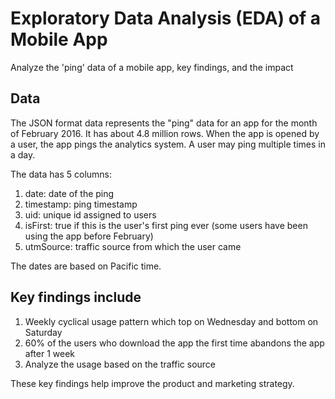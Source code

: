 # Exploratory Data Analysis (EDA) of a Mobile App
Analyze the 'ping' data of a mobile app, key findings, and the impact

## Data
The JSON format data represents the "ping" data for an app for the month of February 2016. It has about 4.8 million rows. When the app is opened by a user, the app pings the analytics system. A user may ping multiple times in a day.

The data has 5 columns:
1. date: date of the ping
2. timestamp: ping timestamp
3. uid: unique id assigned to users
4. isFirst: true if this is the user's first ping ever (some users have been using the app before February)
5. utmSource: traffic source from which the user came

The dates are based on Pacific time.

## Key findings include
1. Weekly cyclical usage pattern which top on Wednesday and bottom on Saturday
2. 60% of the users who download the app the first time abandons the app after 1 week
3. Analyze the usage based on the traffic source

These key findings help improve the product and marketing strategy.

